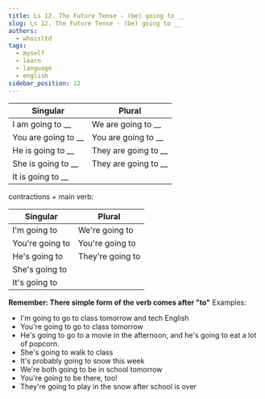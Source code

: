 ```yaml
---
title: Ls 12. The Future Tense - (be) going to __
slug: Ls 12. The Future Tense - (be) going to __
authors:
  - whoisltd
tags:
  - myself
  - learn
  - language
  - english
sidebar_position: 12
---
```


| Singular              | Plural                 |
| --------------------- | ---------------------- |
| I am going to \_\_    | We are going to \_\_   |
| You are going to \_\_ | You are going to \_\_  |
| He is going to \_\_   | They are going to \_\_ |
| She is going to \_\_  | They are going to \_\_ |
| It is going to \_\_   |                        |

contractions + main verb:

| Singular        | Plural           |
| --------------- | ---------------- |
| I'm going to    | We're going to   |
| You're going to | You're going to  |
| He's going to   | They're going to |
| She's going to  |                  |
| It's going to   |                  |

**Remember: There simple form of the verb comes after "to"**
Examples:

- I'm going to go to class tomorrow and tech English
- You're going to go to class tomorrow
- He's going to go to a movie in the afternoon, and he's going to eat a lot of popcorn.
- She's going to walk to class
- It's probably going to snow this week
- We're both going to be in school tomorrow
- You're going to be there, too!
- They're going to play in the snow after school is over
